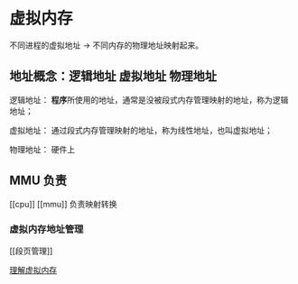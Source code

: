 # 虚拟内存
不同进程的虚拟地址 -> 不同内存的物理地址映射起来。

## 地址概念：逻辑地址 虚拟地址 物理地址
逻辑地址： **程序**所使用的地址，通常是没被段式内存管理映射的地址，称为逻辑地址；

虚拟地址： 通过段式内存管理映射的地址，称为线性地址，也叫虚拟地址；

物理地址： 硬件上

## MMU 负责
[[cpu]] [[mmu]] 负责映射转换

### 虚拟内存地址管理
[[段页管理]]

[理解虚拟内存](https://www.oschina.net/translate/understanding-virtual-memory?print)